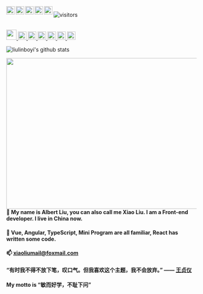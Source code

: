 <a href="#814921718">
  <img align="left" alt="814921718" width="22px" src="https://cdn.jsdelivr.net/npm/simple-icons@3.1.0/icons/wechat.svg" />
</a>
<a href="#814921718">
  <img align="left" alt="814921718" width="22px" src="https://cdn.jsdelivr.net/npm/simple-icons@3.1.0/icons/tencentqq.svg" />
</a>
<a href="https://weibo.com/liulinboyi">
  <img align="left" alt="柳林博弈" width="22px" src="https://cdn.jsdelivr.net/npm/simple-icons@3.1.0/icons/sinaweibo.svg" />
</a>
<a href="https://www.zhihu.com/people/liu-lin-bo-yi-90">
  <img align="left" alt="柳林博弈" width="22px" src="https://cdn.jsdelivr.net/npm/simple-icons@3.1.0/icons/zhihu.svg" />
</a>
<a href="https://github.com/liulinboyi">
  <img align="left" alt="liulinboyi" width="22px" src="https://cdn.jsdelivr.net/npm/simple-icons@3.1.0/icons/github.svg" />
</a>


![visitors](https://visitor-badge.glitch.me/badge?page_id=liulinboyi)

<br/>
<a href="#">
<img height="27px" src="https://i.loli.net/2020/10/24/hUWiowPAjGQ176p.png" />
</a>
<a href="https://github.com/vuejs/vue-next">
  <img alt="vue-next" width="22px" src="https://i.loli.net/2020/10/24/qpkrfmSwNz2n6aP.png" />
</a>
<a href="https://github.com/apache/incubator-echarts">
  <img alt="echarts" width="22px" src="https://i.loli.net/2020/10/24/kZyvuAWxPSr3XMI.png" />
</a>
<a href="https://github.com/vueComponent/ant-design-vue">
  <img alt="ant-design-vue" width="22px" src="https://i.loli.net/2020/10/24/mtaqd6pPu1eyNYR.png" />
</a>
<a href="https://github.com/TencentCloudBase/cloudbase-framework">
  <img alt="TencentCloudBase" width="22px" src="https://i.loli.net/2020/10/24/elkHYDSqr5sym87.png" />
</a>
<a href="https://github.com/spritejs/spritejs">
  <img alt="spritejs" width="22px" src="https://i.loli.net/2020/10/24/DRZtCPp8mjfwO3F.png" />
</a>
<a href="https://github.com/Tencent/Hippy">
  <img alt="Tencent" width="22px" src="https://i.loli.net/2020/10/24/8jTdqn2yHGiNbRc.png" />
</a>
<!-- <a href="https://github.com/liulinboyi">
  <img alt="wechat-miniprogram" width="22px" src="https://i.loli.net/2020/10/24/1WZebt5i7JSRmvM.png" />
</a> -->
<!-- <a href="https://github.com/liulinboyi">
  <img alt="youzan" width="22px" src="https://i.loli.net/2020/10/24/vQaHj7d8EciqB2u.jpg" />
</a> -->


<!-- ![MyPc](https://i.loli.net/2020/09/08/KDwzP5uYBq4acHr.jpg) -->

![liulinboyi's github stats](https://github-readme-status.vercel.app/api?username=liulinboyi&show_icons=true&hide_border=true)
<!-- <img align="left" alt="GIF" src="https://media.giphy.com/media/SWoSkN6DxTszqIKEqv/giphy.gif" /> -->
<!-- <img align="right" width="532px" height="399px" src="https://i.loli.net/2020/09/08/KDwzP5uYBq4acHr.jpg" /> -->

<img align="right" width="532px" height="399px" src="https://i.loli.net/2020/10/24/p9uHA7jg5LKIY18.jpg" />

#### 👋 My name is Albert Liu, you can also call me Xiao Liu. I am a Front-end developer. I live in China now.

#### 🧰 Vue, Angular, TypeScript, Mini Program are all familiar, React has written some code. 
<!-- Currently looking for a job -->

#### 📫 xiaoliumail@foxmail.com

#### “有时我不得不放下笔，叹口气。但我喜欢这个主题，我不会放弃。” —— <a href="https://zh.wikipedia.org/wiki/%E7%8E%8B%E8%B4%9E%E4%BB%AA">王贞仪</a>

#### My motto is “敏而好学，不耻下问”

<!--
**liulinboyi/liulinboyi** is a ✨ _special_ ✨ repository because its `README.md` (this file) appears on your GitHub profile.

Here are some ideas to get you started:

- 🔭 I’m currently working on ...
- 🌱 I’m currently learning ...
- 👯 I’m looking to collaborate on ...
- 🤔 I’m looking for help with ...
- 💬 Ask me about ...
- 📫 How to reach me: ...
- 😄 Pronouns: ...
- ⚡ Fun fact: ...
-->

